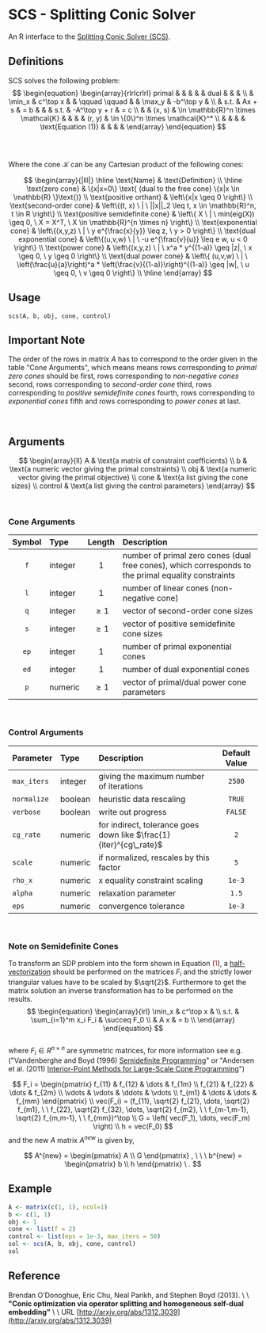# SCS - Splitting Conic Solver

An R interface to the [Splitting Conic Solver (SCS)](https://github.com/cvxgrp/scs).

## Definitions
SCS solves the following problem:
$$
\begin{equation}
  \begin{array}{rlrlcrlrl}
  primal   &        &          &                                      &                     & dual &        &               &     \\
           & \min_x & c^\top x &                                      & \qquad \qquad       &      & \max_y & -b^\top y     &     \\
           & s.t.   & Ax + s   & = b                                  &                     &      & s.t.   & -A^\top y + r & = c \\
           &        & (x, s)   & \in \mathbb{R}^n \times \mathcal{K}  &                     &      &        &        (r, y) & \in \{0\}^n \times \mathcal{K}^* \\
           &        &          &                                      & \text{Equation (1)} &      &        &               &
  \end{array}
\end{equation}
$$	
</br>  
Where the cone $\mathcal{K}$ can be any Cartesian product of the following cones:

$$
\begin{array}{|lll|}
\hline
\text{Name}                       & \text{Definition} \\
\hline
\text{zero cone}                  & \{x|x=0\} \text{ (dual to the free cone} \{x|x \in \mathbb{R} \}\text{)} \\
\text{positive orthant}           & \left\{x|x \geq 0 \right\} \\
\text{second-order cone}          & \left\{(t, x) \ | \ ||x||_2 \leq t, x \in \mathbb{R}^n, t \in R \right\} \\
\text{positive semidefinite cone} & \left\{ X \ | \ min(eig(X)) \geq 0, \ X = X^T, \ X \in \mathbb{R}^{n \times n} \right\} \\
\text{exponential cone}           & \left\{(x,y,z) \ | \ y e^{\frac{x}{y}} \leq z, \ y > 0 \right\} \\
\text{dual exponential cone}      & \left\{(u,v,w) \ | \ -u e^{\frac{v}{u}} \leq e w, u < 0 \right\} \\
\text{power cone}                 & \left\{(x,y,z) \ | \ x^a * y^{(1-a)} \geq |z|, \ x \geq 0, \ y \geq 0 \right\}  \\
\text{dual power cone}            & \left\{ (u,v,w) \ | \ \left(\frac{u}{a}\right)^a * \left(\frac{v}{(1-a)}\right)^{(1-a)} \geq |w|, \ u \geq 0, \ v \geq 0 \right\} \\
\hline
\end{array}
$$

## Usage
```{r}
scs(A, b, obj, cone, control)
```

## Important Note
The order of the rows in matrix $A$ has to correspond to the order given in 
the table "Cone Arguments", which means means rows corresponding to *primal zero cones*
should be first, rows corresponding to *non-negative cones* second, rows corresponding to *second-order cone* third, rows corresponding to *positive semidefinite cones* fourth, rows corresponding to *exponential cones* fifth and rows corresponding to *power cones* at last.

</br>  

## Arguments
$$
\begin{array}{ll}
A       & \text{a matrix of constraint coefficients} \\
b       & \text{a numeric vector giving the primal constraints} \\
obj     & \text{a numeric vector giving the primal objective} \\
cone    & \text{a list giving the cone sizes} \\
control & \text{a list giving the control parameters}
\end{array}
$$

</br>  

### Cone Arguments
|  Symbol  |   Type  |  Length  | Description                                                                                         |
|:--------:|:--------|:--------:|:----------------------------------------------------------------------------------------------------|
|   `f`    | integer |   $1$    | number of primal zero cones (dual free cones), which corresponds to the primal equality constraints |
|   `l`    | integer |   $1$    | number of linear cones (non-negative cone)                                                           |
|   `q`    | integer | $\geq1$  | vector of second-order cone sizes                                                                   |
|   `s`    | integer | $\geq1$  | vector of positive semidefinite cone sizes                                                          |
|   `ep`   | integer |   $1$    | number of primal exponential cones                                                                  |
|   `ed`   | integer |   $1$    | number of dual exponential cones                                                                    |
|   `p`    | numeric | $\geq1$  | vector of primal/dual power cone parameters         


</br>  

### Control Arguments
| Parameter   | Type    |             Description                                             | Default Value |
|:------------|:--------|:--------------------------------------------------------------------|:-------------:|
| `max_iters` | integer | giving the maximum number of iterations                             |   `2500`      |
| `normalize` | boolean | heuristic data rescaling                                            |   `TRUE`      |
| `verbose`   | boolean | write out progress                                                  |   `FALSE`     |
| `cg_rate`   | numeric | for indirect, tolerance goes down like $\frac{1}{iter}^{cg\_rate}$  |      `2`      |
| `scale`     | numeric | if normalized, rescales by this factor                              |      `5`      |
| `rho_x`     | numeric | x equality constraint scaling                                       |   `1e-3`      |
| `alpha`     | numeric | relaxation parameter                                                |    `1.5`      |
| `eps`       | numeric | convergence tolerance                                               |   `1e-3`      |

</br>  

### Note on Semidefinite Cones
To transform an SDP problem into the form shown in Equation (<font color="red">1</font>), a [half-vectorization](https://en.wikipedia.org/wiki/Vectorization_(mathematics)) should be performed on the matrices $F_i$ and the strictly lower triangular values have to be scaled by $\sqrt{2}$. Furthermore to get the matrix solution an inverse transformation has to be performed on the results.
$$
\begin{equation}
  \begin{array}{lrl}
\min_x & c^\top x &                             \\
s.t.   & \sum_{i=1}^m x_i F_i  & \succeq F_0 \\
       & A x                   & = b         \\          
  \end{array}
\end{equation}
$$	
where $F_i \in R^{n \times n}$ are symmetric matrices, for more information see e.g. ("Vandenberghe and Boyd (1996) [Semidefinite Programming](http://web.stanford.edu/~boyd/papers/sdp.html)" or "Andersen et al. (2011) [Interior-Point Methods for Large-Scale Cone Programming](http://r.duckduckgo.com/l/?kh=-1&uddg=http%3A%2F%2Fee.ucla.edu%2F~vandenbe%2Fpublications%2Fmlbook.pdf)") 



$$
F_i = 
\begin{pmatrix}
f_{11} & f_{12} & \dots  & f_{1m} \\
f_{21} & f_{22} & \dots  & f_{2m} \\
\vdots & \vdots & \ddots & \vdots \\
f_{m1} & \dots  & \dots  & f_{mm}
\end{pmatrix} \\
vec(F_i) = (f_{11}, \sqrt{2} f_{21}, \dots, \sqrt{2} f_{m1}, \ \ f_{22}, \sqrt{2} f_{32}, \dots, \sqrt{2} f_{m2}, \ \ f_{m-1,m-1}, \sqrt{2} f_{m,m-1}, \ \ f_{mm})^\top \\
G = \left( vec(F_1), \dots, vec(F_m) \right) \\
h = vec(F_0)
$$
and the new $A$ matrix $A^{new}$ is given by,    

$$
A^{new} = 
\begin{pmatrix}
A \\
G
\end{pmatrix}
, \ \ \ 
b^{new} = 
\begin{pmatrix}
b \\
h
\end{pmatrix} \ .
$$



## Example
```r
A <- matrix(c(1, 1), ncol=1)
b <- c(1, 1)
obj <- 1
cone <- list(f = 2)
control <- list(eps = 1e-3, max_iters = 50)
sol <- scs(A, b, obj, cone, control)
sol
```

## Reference

Brendan O’Donoghue, Eric Chu, Neal Parikh, and Stephen Boyd (2013). \ \ 
**"Conic optimization via operator splitting and homogeneous self-dual embedding"** \ \ 
URL [http://arxiv.org/abs/1312.3039](http://arxiv.org/abs/1312.3039)
